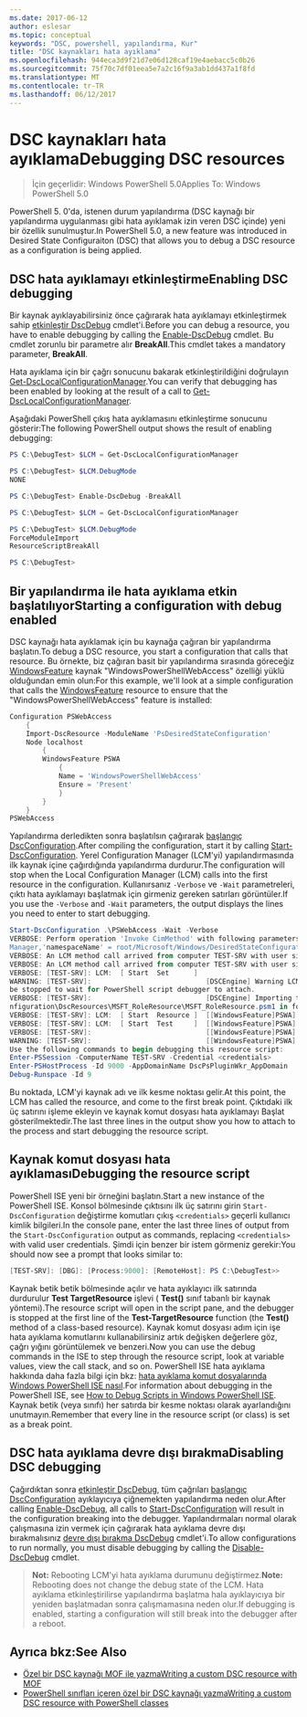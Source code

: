 ```yaml
---
ms.date: 2017-06-12
author: eslesar
ms.topic: conceptual
keywords: "DSC, powershell, yapılandırma, Kur"
title: "DSC kaynakları hata ayıklama"
ms.openlocfilehash: 944eca3d9f21d7e06d128caf19e4aebacc5c0b26
ms.sourcegitcommit: 75f70c7df01eea5e7a2c16f9a3ab1dd437a1f8fd
ms.translationtype: MT
ms.contentlocale: tr-TR
ms.lasthandoff: 06/12/2017
---
```

# <a name="debugging-dsc-resources"></a><span data-ttu-id="c2365-103">DSC kaynakları hata ayıklama</span><span class="sxs-lookup"><span data-stu-id="c2365-103">Debugging DSC resources</span></span>

> <span data-ttu-id="c2365-104">İçin geçerlidir: Windows PowerShell 5.0</span><span class="sxs-lookup"><span data-stu-id="c2365-104">Applies To: Windows PowerShell 5.0</span></span>

<span data-ttu-id="c2365-105">PowerShell 5. 0'da, istenen durum yapılandırma (DSC kaynağı bir yapılandırma uygulanması gibi hata ayıklamak izin veren DSC içinde) yeni bir özellik sunulmuştur.</span><span class="sxs-lookup"><span data-stu-id="c2365-105">In PowerShell 5.0, a new feature was introduced in Desired State Configuraiton (DSC) that allows you to debug a DSC resource as a configuration is being applied.</span></span>

## <a name="enabling-dsc-debugging"></a><span data-ttu-id="c2365-106">DSC hata ayıklamayı etkinleştirme</span><span class="sxs-lookup"><span data-stu-id="c2365-106">Enabling DSC debugging</span></span>
<span data-ttu-id="c2365-107">Bir kaynak ayıklayabilirsiniz önce çağırarak hata ayıklamayı etkinleştirmek sahip [etkinleştir DscDebug](https://technet.microsoft.com/en-us/library/mt517870.aspx) cmdlet'i.</span><span class="sxs-lookup"><span data-stu-id="c2365-107">Before you can debug a resource, you have to enable debugging by calling the [Enable-DscDebug](https://technet.microsoft.com/en-us/library/mt517870.aspx) cmdlet.</span></span> <span data-ttu-id="c2365-108">Bu cmdlet zorunlu bir parametre alır **BreakAll**.</span><span class="sxs-lookup"><span data-stu-id="c2365-108">This cmdlet takes a mandatory parameter, **BreakAll**.</span></span> 

<span data-ttu-id="c2365-109">Hata ayıklama için bir çağrı sonucunu bakarak etkinleştirildiğini doğrulayın [Get-DscLocalConfigurationManager](https://technet.microsoft.com/en-us/library/dn407378.aspx).</span><span class="sxs-lookup"><span data-stu-id="c2365-109">You can verify that debugging has been enabled by looking at the result of a call to [Get-DscLocalConfigurationManager](https://technet.microsoft.com/en-us/library/dn407378.aspx).</span></span>

<span data-ttu-id="c2365-110">Aşağıdaki PowerShell çıkış hata ayıklamasını etkinleştirme sonucunu gösterir:</span><span class="sxs-lookup"><span data-stu-id="c2365-110">The following PowerShell output shows the result of enabling debugging:</span></span>


```powershell
PS C:\DebugTest> $LCM = Get-DscLocalConfigurationManager

PS C:\DebugTest> $LCM.DebugMode
NONE

PS C:\DebugTest> Enable-DscDebug -BreakAll

PS C:\DebugTest> $LCM = Get-DscLocalConfigurationManager

PS C:\DebugTest> $LCM.DebugMode
ForceModuleImport
ResourceScriptBreakAll

PS C:\DebugTest>
```


## <a name="starting-a-configuration-with-debug-enabled"></a><span data-ttu-id="c2365-111">Bir yapılandırma ile hata ayıklama etkin başlatılıyor</span><span class="sxs-lookup"><span data-stu-id="c2365-111">Starting a configuration with debug enabled</span></span>
<span data-ttu-id="c2365-112">DSC kaynağı hata ayıklamak için bu kaynağa çağıran bir yapılandırma başlatın.</span><span class="sxs-lookup"><span data-stu-id="c2365-112">To debug a DSC resource, you start a configuration that calls that resource.</span></span> <span data-ttu-id="c2365-113">Bu örnekte, biz çağıran basit bir yapılandırma sırasında göreceğiz [WindowsFeature](windowsfeatureResource.md) kaynak "WindowsPowerShellWebAccess" özelliği yüklü olduğundan emin olun:</span><span class="sxs-lookup"><span data-stu-id="c2365-113">For this example, we'll look at a simple configuration that calls the [WindowsFeature](windowsfeatureResource.md) resource to ensure that the "WindowsPowerShellWebAccess" feature is installed:</span></span>

```powershell
Configuration PSWebAccess
    {
    Import-DscResource -ModuleName 'PsDesiredStateConfiguration'
    Node localhost
        {
        WindowsFeature PSWA
            {
            Name = 'WindowsPowerShellWebAccess'
            Ensure = 'Present'
            }
        }
    }
PSWebAccess
```
<span data-ttu-id="c2365-114">Yapılandırma derledikten sonra başlatılsın çağırarak [başlangıç DscConfiguration](https://technet.microsoft.com/en-us/library/dn521623.aspx).</span><span class="sxs-lookup"><span data-stu-id="c2365-114">After compiling the configuration, start it by calling [Start-DscConfiguration](https://technet.microsoft.com/en-us/library/dn521623.aspx).</span></span> <span data-ttu-id="c2365-115">Yerel Configuration Manager (LCM'yi) yapılandırmasında ilk kaynak içine çağırdığında yapılandırma durdurur.</span><span class="sxs-lookup"><span data-stu-id="c2365-115">The configuration will stop when the Local Configuration Manager (LCM) calls into the first resource in the configuration.</span></span> <span data-ttu-id="c2365-116">Kullanırsanız `-Verbose` ve `-Wait` parametreleri, çıktı hata ayıklamayı başlatmak için girmeniz gereken satırları görüntüler.</span><span class="sxs-lookup"><span data-stu-id="c2365-116">If you use the `-Verbose` and `-Wait` parameters, the output displays the lines you need to enter to start debugging.</span></span>

```powershell
Start-DscConfiguration .\PSWebAccess -Wait -Verbose
VERBOSE: Perform operation 'Invoke CimMethod' with following parameters, ''methodName' = SendConfigurationApply,'className' = MSFT_DSCLocalConfiguration
Manager,'namespaceName' = root/Microsoft/Windows/DesiredStateConfiguration'.
VERBOSE: An LCM method call arrived from computer TEST-SRV with user sid S-1-5-21-2127521184-1604012920-1887927527-108583.
VERBOSE: An LCM method call arrived from computer TEST-SRV with user sid S-1-5-21-2127521184-1604012920-1887927527-108583.
VERBOSE: [TEST-SRV]: LCM:  [ Start  Set      ]
WARNING: [TEST-SRV]:                            [DSCEngine] Warning LCM is in Debug 'ResourceScriptBreakAll' mode.  Resource script processing will 
be stopped to wait for PowerShell script debugger to attach.
VERBOSE: [TEST-SRV]:                            [DSCEngine] Importing the module C:\WINDOWS\system32\WindowsPowerShell\v1.0\Modules\PSDesiredStateCo
nfiguration\DscResources\MSFT_RoleResource\MSFT_RoleResource.psm1 in force mode.
VERBOSE: [TEST-SRV]: LCM:  [ Start  Resource ]  [[WindowsFeature]PSWA]
VERBOSE: [TEST-SRV]: LCM:  [ Start  Test     ]  [[WindowsFeature]PSWA]
VERBOSE: [TEST-SRV]:                            [[WindowsFeature]PSWA] Importing the module MSFT_RoleResource in force mode.
WARNING: [TEST-SRV]:                            [[WindowsFeature]PSWA] Resource is waiting for PowerShell script debugger to attach. 
Use the following commands to begin debugging this resource script:
Enter-PSSession -ComputerName TEST-SRV -Credential <credentials>
Enter-PSHostProcess -Id 9000 -AppDomainName DscPsPluginWkr_AppDomain
Debug-Runspace -Id 9
```
<span data-ttu-id="c2365-117">Bu noktada, LCM'yi kaynak adı ve ilk kesme noktası gelir.</span><span class="sxs-lookup"><span data-stu-id="c2365-117">At this point, the LCM has called the resource, and come to the first break point.</span></span> <span data-ttu-id="c2365-118">Çıktıdaki ilk üç satırını işleme ekleyin ve kaynak komut dosyası hata ayıklamayı Başlat gösterilmektedir.</span><span class="sxs-lookup"><span data-stu-id="c2365-118">The last three lines in the output show you how to attach to the process and start debugging the resource script.</span></span>

## <a name="debugging-the-resource-script"></a><span data-ttu-id="c2365-119">Kaynak komut dosyası hata ayıklaması</span><span class="sxs-lookup"><span data-stu-id="c2365-119">Debugging the resource script</span></span>

<span data-ttu-id="c2365-120">PowerShell ISE yeni bir örneğini başlatın.</span><span class="sxs-lookup"><span data-stu-id="c2365-120">Start a new instance of the PowerShell ISE.</span></span> <span data-ttu-id="c2365-121">Konsol bölmesinde çıktısını ilk üç satırını girin `Start-DscConfiguration` değiştirme komutları çıkış `<credentials>` geçerli kullanıcı kimlik bilgileri.</span><span class="sxs-lookup"><span data-stu-id="c2365-121">In the console pane, enter the last three lines of output from the `Start-DscConfiguration` output as commands, replacing `<credentials>` with valid user credentials.</span></span> <span data-ttu-id="c2365-122">Şimdi için benzer bir istem görmeniz gerekir:</span><span class="sxs-lookup"><span data-stu-id="c2365-122">You should now see a prompt that looks similar to:</span></span>

```powershell
[TEST-SRV]: [DBG]: [Process:9000]: [RemoteHost]: PS C:\DebugTest>>
```

<span data-ttu-id="c2365-123">Kaynak betik betik bölmesinde açılır ve hata ayıklayıcı ilk satırında durdurulur **Test TargetResource** işlevi ( **Test()** sınıf tabanlı bir kaynak yöntemi).</span><span class="sxs-lookup"><span data-stu-id="c2365-123">The resource script will open in the script pane, and the debugger is stopped at the first line of the **Test-TargetResource** function (the **Test()** method of a class-based resource).</span></span>
<span data-ttu-id="c2365-124">Kaynak komut dosyası adım için işe hata ayıklama komutlarını kullanabilirsiniz artık değişken değerlere göz, çağrı yığını görüntülemek ve benzeri.</span><span class="sxs-lookup"><span data-stu-id="c2365-124">Now you can use the debug commands in the ISE to step through the resource script, look at variable values, view the call stack, and so on.</span></span> <span data-ttu-id="c2365-125">PowerShell ISE hata ayıklama hakkında daha fazla bilgi için bkz: [hata ayıklama komut dosyalarında Windows PowerShell ISE nasıl](https://technet.microsoft.com/en-us/library/dd819480.aspx).</span><span class="sxs-lookup"><span data-stu-id="c2365-125">For information about debugging in the PowerShell ISE, see [How to Debug Scripts in Windows PowerShell ISE](https://technet.microsoft.com/en-us/library/dd819480.aspx).</span></span> <span data-ttu-id="c2365-126">Kaynak betik (veya sınıfı) her satırda bir kesme noktası olarak ayarlandığını unutmayın.</span><span class="sxs-lookup"><span data-stu-id="c2365-126">Remember that every line in the resource script (or class) is set as a break point.</span></span>

## <a name="disabling-dsc-debugging"></a><span data-ttu-id="c2365-127">DSC hata ayıklama devre dışı bırakma</span><span class="sxs-lookup"><span data-stu-id="c2365-127">Disabling DSC debugging</span></span>

<span data-ttu-id="c2365-128">Çağırdıktan sonra [etkinleştir DscDebug](https://technet.microsoft.com/en-us/library/mt517870.aspx), tüm çağrıları [başlangıç DscConfiguration](https://technet.microsoft.com/en-us/library/dn521623.aspx) ayıklayıcıya çiğnemekten yapılandırma neden olur.</span><span class="sxs-lookup"><span data-stu-id="c2365-128">After calling [Enable-DscDebug](https://technet.microsoft.com/en-us/library/mt517870.aspx), all calls to [Start-DscConfiguration](https://technet.microsoft.com/en-us/library/dn521623.aspx) will result in the configuration breaking into the debugger.</span></span> <span data-ttu-id="c2365-129">Yapılandırmaları normal olarak çalışmasına izin vermek için çağırarak hata ayıklama devre dışı bırakmalısınız [devre dışı bırakma DscDebug](https://technet.microsoft.com/en-us/library/mt517872.aspx) cmdlet'i.</span><span class="sxs-lookup"><span data-stu-id="c2365-129">To allow configurations to run normally, you must disable debugging by calling the [Disable-DscDebug](https://technet.microsoft.com/en-us/library/mt517872.aspx) cmdlet.</span></span>

><span data-ttu-id="c2365-130">**Not:** Rebooting LCM'yi hata ayıklama durumunu değiştirmez.</span><span class="sxs-lookup"><span data-stu-id="c2365-130">**Note:** Rebooting does not change the debug state of the LCM.</span></span> <span data-ttu-id="c2365-131">Hata ayıklama etkinleştirilirse yapılandırma başlatma hala ayıklayıcıya bir yeniden başlatmadan sonra çalışmamasına neden olur.</span><span class="sxs-lookup"><span data-stu-id="c2365-131">If debugging is enabled, starting a configuration will still break into the debugger after a reboot.</span></span>


## <a name="see-also"></a><span data-ttu-id="c2365-132">Ayrıca bkz:</span><span class="sxs-lookup"><span data-stu-id="c2365-132">See Also</span></span>
- [<span data-ttu-id="c2365-133">Özel bir DSC kaynağı MOF ile yazma</span><span class="sxs-lookup"><span data-stu-id="c2365-133">Writing a custom DSC resource with MOF</span></span>](authoringResourceMOF.md) 
- [<span data-ttu-id="c2365-134">PowerShell sınıfları içeren özel bir DSC kaynağı yazma</span><span class="sxs-lookup"><span data-stu-id="c2365-134">Writing a custom DSC resource with PowerShell classes</span></span>](authoringResourceClass.md)

